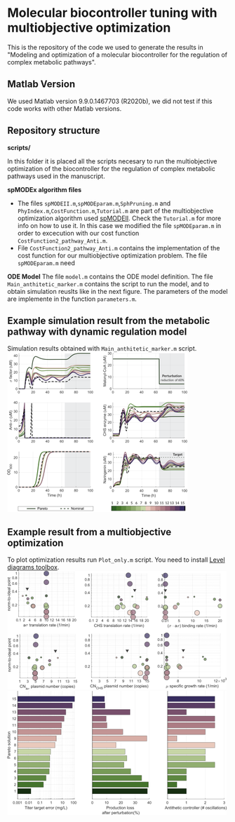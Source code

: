 # Molecular biocontroller tuning with multiobjective optimization

This is the repository of the code we used to generate the results in "Modeling and optimization of a molecular biocontroller for the regulation of complex metabolic pathways".

## Matlab Version

We used Matlab version 9.9.0.1467703 (R2020b), we did not test if this code works with other Matlab versions.

## Repository structure

**scripts/** 
 
In this folder it is placed all the scripts necesary to run the multiobjective optimization of the biocontroller for the regulation of complex metabolic pathways used in the manuscript.

**spMODEx algorithm files**

* The files `spMODEII.m`,`spMODEparam.m`,`SphPruning.m` and `PhyIndex.m`,`CostFunction.m`,`Tutorial.m` are part of the multiobjective optimization algorithm used [spMODEII](https://www.mathworks.com/matlabcentral/fileexchange/47035). Check the `Tutorial.m` for more info on how to use it. In this case we modified the file `spMODEparam.m` in order to excecution with our cost function `CostFunction2_pathway_Anti.m`.
* File `CostFunction2_pathway_Anti.m` contains the implementation of the cost function for our multiobjective optimization problem. The file `spMODEparam.m` need

**ODE Model**
The file `model.m` contains the ODE model definition. The file `Main_anthitetic_marker.m` contains the script to run the model, and to obtain simulation reuslts like in the next figure. The parameters of the model are implemente in the function `parameters.m`. 

## Example simulation result from the metabolic pathway with dynamic regulation model
Simulation results obtained with `Main_anthitetic_marker.m` script.
![Simulation results](/images/simulation.png)
## Example result from a multiobjective optimization
To plot optimization results run `Plot_only.m` script. You need to install [Level diagrams toolbox](https://www.mathworks.com/matlabcentral/fileexchange/62224).  
![Pareto Set](/images/pareto_set.png)
![Pareto Front](/images/pareto_front.png)

